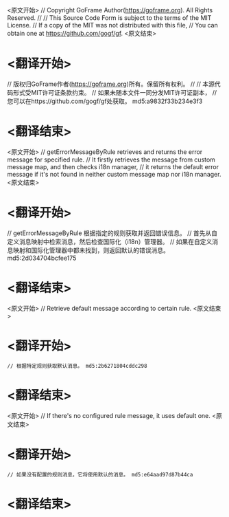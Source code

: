 
<原文开始>
// Copyright GoFrame Author(https://goframe.org). All Rights Reserved.
//
// This Source Code Form is subject to the terms of the MIT License.
// If a copy of the MIT was not distributed with this file,
// You can obtain one at https://github.com/gogf/gf.
<原文结束>

# <翻译开始>
// 版权归GoFrame作者(https://goframe.org)所有。保留所有权利。
//
// 本源代码形式受MIT许可证条款约束。
// 如果未随本文件一同分发MIT许可证副本，
// 您可以在https://github.com/gogf/gf处获取。 md5:a9832f33b234e3f3
# <翻译结束>


<原文开始>
// getErrorMessageByRule retrieves and returns the error message for specified rule.
// It firstly retrieves the message from custom message map, and then checks i18n manager,
// it returns the default error message if it's not found in neither custom message map nor i18n manager.
<原文结束>

# <翻译开始>
// getErrorMessageByRule 根据指定的规则获取并返回错误信息。
// 首先从自定义消息映射中检索消息，然后检查国际化（i18n）管理器。
// 如果在自定义消息映射和国际化管理器中都未找到，则返回默认的错误消息。 md5:2d034704bcfee175
# <翻译结束>


<原文开始>
// Retrieve default message according to certain rule.
<原文结束>

# <翻译开始>
	// 根据特定规则获取默认消息。 md5:2b6271804cddc298
# <翻译结束>


<原文开始>
// If there's no configured rule message, it uses default one.
<原文结束>

# <翻译开始>
	// 如果没有配置的规则消息，它将使用默认的消息。 md5:e64aad97d87b44ca
# <翻译结束>

